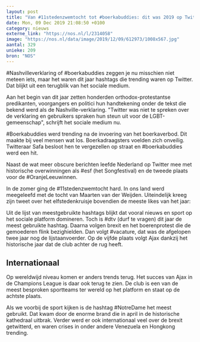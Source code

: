 ```yaml
---
layout: post
title: "Van #11stedenzwemtocht tot #boerkabuddies: dit was 2019 op Twitter"
date: Mon, 09 Dec 2019 21:08:50 +0100
category: nieuws
externe_link: "https://nos.nl/l/2314058"
image: "https://nos.nl/data/image/2019/12/09/612973/1008x567.jpg"
aantal: 329
unieke: 209
bron: "NOS"
---
```


<p>#Nashvilleverklaring of #boerkabuddies zeggen je nu misschien niet meteen iets, maar het waren dit jaar hashtags die trending waren op Twitter. Dat blijkt uit een terugblik van het sociale medium.</p>
<p>Aan het begin van dit jaar zetten honderden orthodox-protestantse predikanten, voorgangers en politici hun handtekening onder de tekst die bekend werd als de Nashville-verklaring. "Twitter was niet te spreken over de verklaring en gebruikers spraken hun steun uit voor de LGBT-gemeenschap", schrijft het sociale medium nu.</p>
<p>#Boerkabuddies werd trending na de invoering van het boerkaverbod. Dit maakte bij veel mensen wat los. Boerkadraagsters voelden zich onveilig. Twitteraar Safa besloot hen te vergezellen op straat en #boerkabuddies werd een hit. </p>
<p>Naast de wat meer obscure berichten leefde Nederland op Twitter mee met historische overwinningen als #esf (het Songfestival) en de tweede plaats voor de #OranjeLeeuwinnen. </p>
<p>In de zomer ging de #11stedenzwemtocht hard. In ons land werd meegeleefd met de tocht van Maarten van der Weijden. Uiteindelijk kreeg zijn tweet over het elfstedenkruisje bovendien de meeste likes van het jaar:</p>
<p>Uit de lijst van meestgebruikte hashtags blijkt dat vooral nieuws en sport op het sociale platform domineren. Toch is #dtv (durf te vragen) dit jaar de meest gebruikte hashtag. Daarna volgen brexit en het boerenprotest die de gemoederen flink bezighielden. Dan volgt #vacature, dat was de afgelopen twee jaar nog de lijstaanvoerder. Op de vijfde plaats volgt Ajax dankzij het historische jaar dat de club achter de rug heeft.</p>
<h2>Internationaal</h2>
<p>Op wereldwijd niveau komen er anders trends terug. Het succes van Ajax in de Champions League is daar ook terug te zien. De club is een van de meest besproken sportteams ter wereld op het platform en staat op de achtste plaats.</p>
<p>Als we voorbij de sport kijken is de hashtag #NotreDame het meest gebruikt. Dat kwam door de enorme brand die in april in de historische kathedraal uitbrak. Verder werd er ook internationaal veel over de brexit getwitterd, en waren crises in onder andere Venezuela en Hongkong trending.</p>
